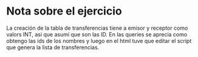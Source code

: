# Nota sobre el ejercicio
La creación de la tabla de transferencias tiene a emisor y receptor como valors INT, asi que asumí que son las ID. En las queries se aprecia como obtengo las ids de los nombres y luego en el html tuve que editar el script que genera la lista de transferencias.